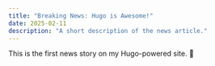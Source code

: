 ```yaml
---
title: "Breaking News: Hugo is Awesome!"
date: 2025-02-11
description: "A short description of the news article."
---
```


This is the first news story on my Hugo-powered site. 🚀

